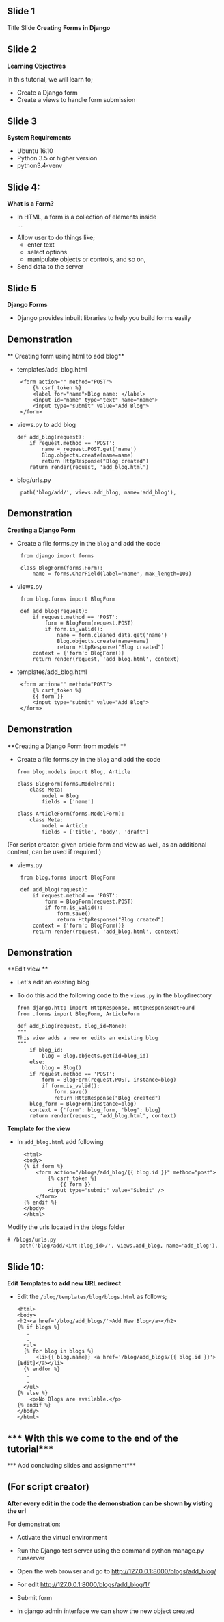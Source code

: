 Slide 1
------------
Title Slide
**Creating Forms in Django**

Slide 2
--------------

**Learning Objectives**

In this tutorial, we will learn to;
  - Create a Django form
  - Create a views to handle form submission

Slide 3
---------------

**System Requirements**
  - Ubuntu 16.10
  - Python 3.5 or higher version
  - python3.4-venv

Slide 4:
----------------

**What is a Form?**

- In HTML, a form is a collection of elements inside <form>...</form>
- Allow user to do things like;
    - enter text
    - select options
    - manipulate objects or controls, and so on,
- Send data to the server

Slide 5
----------------

**Django Forms**

- Django provides inbuilt libraries to help you build forms easily


Demonstration
----------------
** Creating form using html to add blog**

 - templates/add_blog.html

        <form action="" method="POST">
            {% csrf_token %}
            <label for="name">Blog name: </label>
            <input id="name" type="text" name="name">
            <input type="submit" value="Add Blog">
        </form>

 -  views.py to add blog

        def add_blog(request):
            if request.method == 'POST':
                name = request.POST.get('name')
                Blog.objects.create(name=name)
                return HttpResponse("Blog created")
            return render(request, 'add_blog.html')

 - blog/urls.py

        path('blog/add/', views.add_blog, name='add_blog'),

Demonstration
----------------

**Creating a Django Form**

 - Create a file forms.py in the ```blog``` and add the code

        from django import forms

        class BlogForm(forms.Form):
            name = forms.CharField(label='name', max_length=100)

 - views.py

        from blog.forms import BlogForm

        def add_blog(request):
            if request.method == 'POST':
                form = BlogForm(request.POST)
                if form.is_valid():
                    name = form.cleaned_data.get('name')
                    Blog.objects.create(name=name)
                    return HttpResponse("Blog created")
            context = {'form': BlogForm()}
            return render(request, 'add_blog.html', context)

 - templates/add_blog.html

        <form action="" method="POST">
            {% csrf_token %}
            {{ form }}
            <input type="submit" value="Add Blog">
        </form>

Demonstration
----------------

**Creating a Django Form from models **

- Create a file forms.py in the ```blog``` and add the code

      from blog.models import Blog, Article

      class BlogForm(forms.ModelForm):
          class Meta:
              model = Blog
              fields = ['name']
        
      class ArticleForm(forms.ModelForm):
          class Meta:
              model = Article
              fields = ['title', 'body', 'draft']

(For script creator: given article form and view as well, as an additional content, can be used if required.)

 - views.py

        from blog.forms import BlogForm

        def add_blog(request):
            if request.method == 'POST':
                form = BlogForm(request.POST)
                if form.is_valid():
                    form.save() 
                    return HttpResponse("Blog created")
            context = {'form': BlogForm()}
            return render(request, 'add_blog.html', context)

Demonstration
----------------

**Edit view **

- Let's edit an existing blog
- To do this add the following code to the ```views.py``` in the ```blog```directory

      from django.http import HttpResponse, HttpResponseNotFound
      from .forms import BlogForm, ArticleForm

      def add_blog(request, blog_id=None):
      """
      This view adds a new or edits an existing blog
      """
          if blog_id:
              blog = Blog.objects.get(id=blog_id)
          else:
              blog = Blog()
          if request.method == 'POST':
              form = BlogForm(request.POST, instance=blog)
              if form.is_valid():
                  form.save()
                  return HttpResponse("Blog created")
          blog_form = BlogForm(instance=blog)
          context = {'form': blog_form, 'blog': blog}
          return render(request, 'add_blog.html', context)
                  

**Template for the view**

- In ```add_blog.html``` add following

        <html>
        <body>
        {% if form %}
            <form action="/blogs/add_blog/{{ blog.id }}" method="post">
                {% csrf_token %}
                    {{ form }}
                <input type="submit" value="Submit" />
            </form>
        {% endif %}
        </body>
        </html>

Modify the urls located in the blogs folder

    # /blogs/urls.py
        path('blog/add/<int:blog_id>/', views.add_blog, name='add_blog'),

Slide 10:
-----------------

**Edit Templates to add new URL redirect**

- Edit the ```/blog/templates/blog/blogs.html``` as follows;


      <html>
      <body>
      <h2><a href='/blog/add_blogs/'>Add New Blog</a></h2>
      {% if blogs %}
         .
         .
        <ul>
        {% for blog in blogs %}
            <li>{{ blog.name}} <a href='/blog/add_blogs/{{ blog.id }}'>[Edit]</a></li>
        {% endfor %}
         .
         .
        </ul>
      {% else %}
          <p>No Blogs are available.</p>
      {% endif %}
      </body>
      </html>

 *** With this we come to the end of the tutorial***
 ----------------------------------------------------
 *** Add concluding slides and assignment***


(For script creator)
-------------------
**After every edit in the code the demonstration can be shown by visting the url**

For demonstration:

- Activate the virtual environment
- Run the Django test server using the command python manage.py runserver
- Open the web browser and go to http://127.0.0.1:8000/blogs/add_blog/
- For edit http://127.0.0.1:8000/blogs/add_blog/1/

- Submit form
- In django admin interface we can show the new object created
